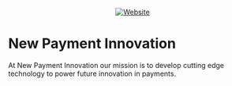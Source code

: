 <p align="center">
<a href="https://npi.ie">
  <img src="https://i0.wp.com/npi.ie/wp-content/uploads/2022/08/NPI-Logo-2019_Full.png?resize=300%2C130&ssl=1" alt="Website">
</a>

# New Payment Innovation

At New Payment Innovation our mission is to develop cutting edge technology to power future innovation in payments.

<!--

**Here are some ideas to get you started:**

🙋‍♀️ A short introduction - what is your organization all about?
🌈 Contribution guidelines - how can the community get involved?
👩‍💻 Useful resources - where can the community find your docs? Is there anything else the community should know?
🍿 Fun facts - what does your team eat for breakfast?
🧙 Remember, you can do mighty things with the power of [Markdown](https://docs.github.com/github/writing-on-github/getting-started-with-writing-and-formatting-on-github/basic-writing-and-formatting-syntax)
-->
